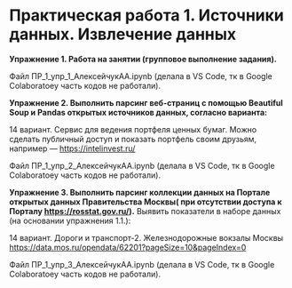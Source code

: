 # Практическая работа 1. Источники данных. Извлечение данных


**Упражнение 1. Работа на занятии (групповое выполнение задания).**

Файл ПР_1_упр_1_АлексейчукАА.ipynb (делала в VS Code, тк в Google Colaboratoey часть кодов не работали).



**Упражнение 2. Выполнить парсинг веб-страниц с помощью Beautiful Soup и Pandas открытых источников данных, согласно варианта:**

14 вариант. Сервис для ведения портфеля ценных бумаг. Можно сделать публичный доступ и показать портфель своим друзьям, например — https://intelinvest.ru/

Файл ПР_1_упр_2_АлексейчукАА.ipynb (делала в VS Code, тк в Google Colaboratoey часть кодов не работали).



**Упражнение 3. Выполнить парсинг коллекции данных на Портале открытых данных Правительства Москвы( при отсутствии доступа к Порталу https://rosstat.gov.ru/).**
Выявить показатели в наборе данных (на основании упражнения 1.1.):

14 вариант. Дороги и транспорт-2. Железнодорожные вокзалы Москвы https://data.mos.ru/opendata/62201?pageSize=10&pageIndex=0

Файл ПР_1_упр_3_АлексейчукАА.ipynb (делала в VS Code, тк в Google Colaboratoey часть кодов не работали).
